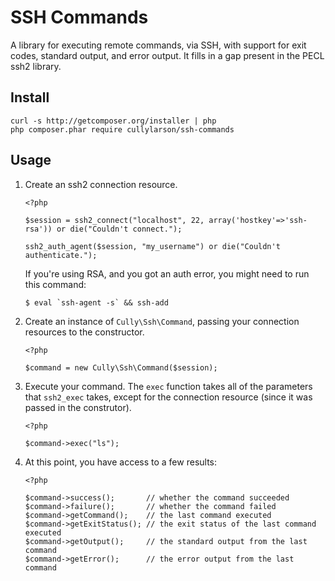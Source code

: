 # SSH Commands

A library for executing remote commands, via SSH, with support for exit codes,
standard output, and error output.  It fills in a gap present in the PECL ssh2 library.

## Install

```
curl -s http://getcomposer.org/installer | php
php composer.phar require cullylarson/ssh-commands
```

## Usage

1. Create an ssh2 connection resource.

    ```
    <?php
    
    $session = ssh2_connect("localhost", 22, array('hostkey'=>'ssh-rsa')) or die("Couldn't connect.");
    
    ssh2_auth_agent($session, "my_username") or die("Couldn't authenticate.");
    ```

    If you're using RSA, and you got an auth error, you might need to run this command:

    ```
    $ eval `ssh-agent -s` && ssh-add
    ```

1. Create an instance of `Cully\Ssh\Command`, passing your connection resources to the constructor.

    ```
    <?php
    
    $command = new Cully\Ssh\Command($session);
    ```

1. Execute your command.  The `exec` function takes all of the parameters that `ssh2_exec` takes,
except for the connection resource (since it was passed in the construtor).

    ```
    <?php
    
    $command->exec("ls");
    ```

1.  At this point, you have access to a few results:

    ```
    <?php
    
    $command->success();       // whether the command succeeded
    $command->failure();       // whether the command failed
    $command->getCommand();    // the last command executed
    $command->getExitStatus(); // the exit status of the last command executed
    $command->getOutput();     // the standard output from the last command
    $command->getError();      // the error output from the last command
    ```
